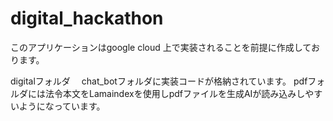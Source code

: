 # digital_hackathon


このアプリケーションはgoogle cloud 上で実装されることを前提に作成しております。

digitalフォルダ
　chat_botフォルダに実装コードが格納されています。
  pdfフォルダには法令本文をLamaindexを使用しpdfファイルを生成AIが読み込みしやすいようになっています。
